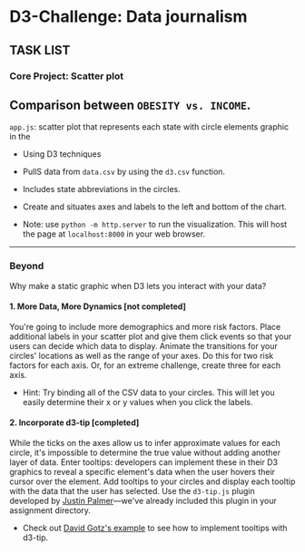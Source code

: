 # D3-Challenge: Data journalism

## TASK LIST

### Core Project: Scatter plot 

## Comparison between `OBESITY vs. INCOME`.

`app.js`: scatter plot that represents each state with circle elements graphic in the 
* Using D3 techniques 

* PullS data from `data.csv` by using the `d3.csv` function. 

* Includes state abbreviations in the circles.

* Create and situates axes and labels to the left and bottom of the chart.

* Note: use `python -m http.server` to run the visualization. This will host the page at `localhost:8000` in your web browser.

- - -

### Beyond

Why make a static graphic when D3 lets you interact with your data?


#### 1. More Data, More Dynamics [not completed]

You're going to include more demographics and more risk factors. Place additional labels in your scatter plot and give them click events so that your users can decide which data to display. Animate the transitions for your circles' locations as well as the range of your axes. Do this for two risk factors for each axis. Or, for an extreme challenge, create three for each axis.

* Hint: Try binding all of the CSV data to your circles. This will let you easily determine their x or y values when you click the labels.

#### 2. Incorporate d3-tip [completed]

While the ticks on the axes allow us to infer approximate values for each circle, it's impossible to determine the true value without adding another layer of data. Enter tooltips: developers can implement these in their D3 graphics to reveal a specific element's data when the user hovers their cursor over the element. Add tooltips to your circles and display each tooltip with the data that the user has selected. Use the `d3-tip.js` plugin developed by [Justin Palmer](https://github.com/Caged)—we've already included this plugin in your assignment directory.


* Check out [David Gotz's example](https://bl.ocks.org/davegotz/bd54b56723c154d25eedde6504d30ad7) to see how to implement tooltips with d3-tip.
